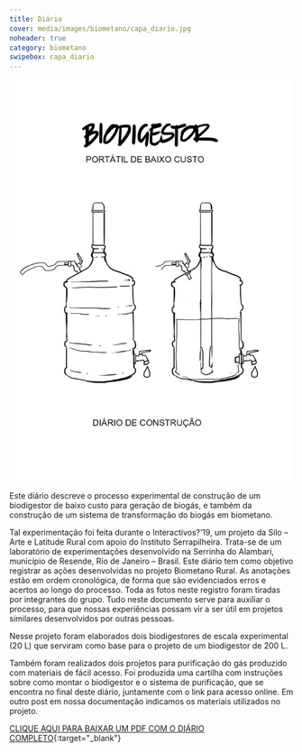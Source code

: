 ```yaml
---
title: Diário
cover: media/images/biometano/capa_diario.jpg
noheader: true
category: biometano
swipebox: capa_diario
---
```


![](/media/images/biometano/capa_diario.jpg)

Este diário descreve o processo experimental de construção de um biodigestor de baixo custo para geração de biogás, e também da construção de um sistema de transformação do biogás em biometano. 
  
Tal experimentação foi feita durante o Interactivos?’19, um projeto da Silo – Arte e Latitude Rural com apoio do Instituto Serrapilheira. Trata-se de um laboratório de experimentações desenvolvido na Serrinha do Alambari, município de Resende, Rio de Janeiro – Brasil. Este diário tem como objetivo registrar as ações desenvolvidas no projeto Biometano Rural. As anotações estão em ordem cronológica, de forma que são evidenciados erros e acertos ao longo do processo. Toda as fotos neste registro foram tiradas por integrantes do grupo. Tudo neste documento serve para auxiliar o processo, para que nossas experiências possam vir a ser útil em projetos similares desenvolvidos por outras pessoas.
  
Nesse projeto foram elaborados dois biodigestores de escala experimental (20 L) que serviram como base para o projeto de um biodigestor de 200 L. 
  
Também foram realizados dois projetos para purificação do gás produzido com materiais de fácil acesso.  Foi produzida uma cartilha com instruções sobre como montar o biodigestor e o sistema de purificação, que se encontra no final deste diário, juntamente com o link para acesso online. Em outro post em nossa documentação indicamos os materiais utilizados no projeto.

  
[CLIQUE AQUI PARA BAIXAR UM PDF COM O DIÁRIO COMPLETO](/media/docs/diário_biodigestor.pdf){:target="_blank"}
